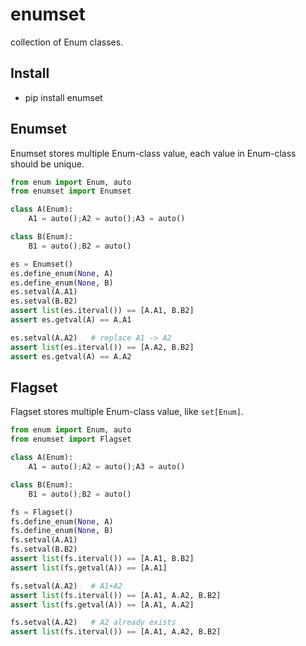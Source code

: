 # enumset

collection of Enum classes.

## Install

- pip install enumset

## Enumset

Enumset stores multiple Enum-class value, each value in Enum-class should be unique.

```python
from enum import Enum, auto
from enumset import Enumset

class A(Enum):
    A1 = auto();A2 = auto();A3 = auto()

class B(Enum):
    B1 = auto();B2 = auto()

es = Enumset()
es.define_enum(None, A)
es.define_enum(None, B)
es.setval(A.A1)
es.setval(B.B2)
assert list(es.iterval()) == [A.A1, B.B2]
assert es.getval(A) == A.A1

es.setval(A.A2)   # replace A1 -> A2
assert list(es.iterval()) == [A.A2, B.B2]
assert es.getval(A) == A.A2
```

## Flagset

Flagset stores multiple Enum-class value, like `set[Enum]`.

```python
from enum import Enum, auto
from enumset import Flagset

class A(Enum):
    A1 = auto();A2 = auto();A3 = auto()

class B(Enum):
    B1 = auto();B2 = auto()

fs = Flagset()
fs.define_enum(None, A)
fs.define_enum(None, B)
fs.setval(A.A1)
fs.setval(B.B2)
assert list(fs.iterval()) == [A.A1, B.B2]
assert list(fs.getval(A)) == [A.A1]

fs.setval(A.A2)   # A1+A2
assert list(fs.iterval()) == [A.A1, A.A2, B.B2]
assert list(fs.getval(A)) == [A.A1, A.A2]

fs.setval(A.A2)   # A2 already exists
assert list(fs.iterval()) == [A.A1, A.A2, B.B2]
```
